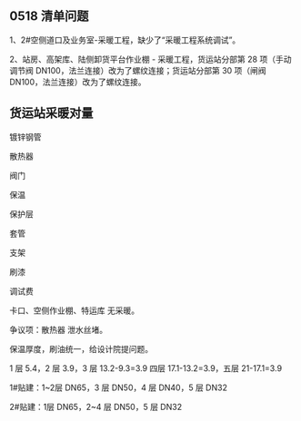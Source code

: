 ## 0518 清单问题

1、2#空侧道口及业务室-采暖工程，缺少了“采暖工程系统调试”。

2、站房、高架库、陆侧卸货平台作业棚 - 采暖工程，货运站分部第 28 项（手动调节阀 DN100，法兰连接）改为了螺纹连接；货运站分部第 30 项（闸阀 DN100，法兰连接）改为了螺纹连接。

## 货运站采暖对量

镀锌钢管

散热器

阀门

保温

保护层

套管

支架

刷漆

调试费

卡口、空侧作业棚、特运库 无采暖。

争议项：散热器 泄水丝堵。

保温厚度，刷油统一，给设计院提问题。

1 层 5.4，2 层 3.9，3 层 13.2-9.3=3.9 四层 17.1-13.2=3.9，五层 21-17.1=3.9

1#贴建：1~2层 DN65，3 层 DN50，4 层 DN40，5 层 DN32

2#贴建：1层 DN65，2~4 层 DN50，5 层 DN32
